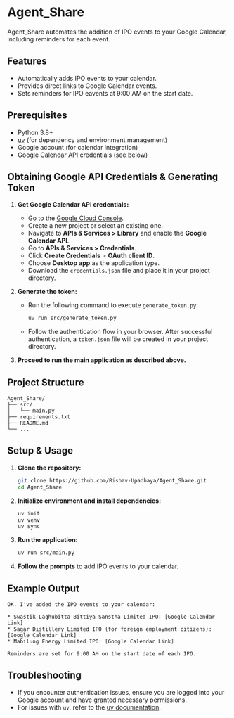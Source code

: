 # Agent_Share

Agent_Share automates the addition of IPO events to your Google Calendar, including reminders for each event.

## Features

- Automatically adds IPO events to your calendar.
- Provides direct links to Google Calendar events.
- Sets reminders for IPO eavents at 9:00 AM on the start date.

## Prerequisites

- Python 3.8+
- [uv](https://github.com/astral-sh/uv) (for dependency and environment management)
- Google account (for calendar integration)
- Google Calendar API credentials (see below)

## Obtaining Google API Credentials & Generating Token

1. **Get Google Calendar API credentials:**
   - Go to the [Google Cloud Console](https://console.cloud.google.com/).
   - Create a new project or select an existing one.
   - Navigate to **APIs & Services > Library** and enable the **Google Calendar API**.
   - Go to **APIs & Services > Credentials**.
   - Click **Create Credentials** > **OAuth client ID**.
   - Choose **Desktop app** as the application type.
   - Download the `credentials.json` file and place it in your project directory.

2. **Generate the token:**
   - Run the following command to execute `generate_token.py`:
     ```bash
     uv run src/generate_token.py
     ```
   - Follow the authentication flow in your browser. After successful authentication, a `token.json` file will be created in your project directory.

3. **Proceed to run the main application as described above.**

## Project Structure

```
Agent_Share/
├── src/
│   └── main.py
├── requirements.txt
├── README.md
└── ...
```

## Setup & Usage

1. **Clone the repository:**
   ```bash
   git clone https://github.com/Rishav-Upadhaya/Agent_Share.git
   cd Agent_Share
   ```

2. **Initialize environment and install dependencies:**
   ```bash
   uv init
   uv venv
   uv sync
   ```

3. **Run the application:**
   ```bash
   uv run src/main.py
   ```

4. **Follow the prompts** to add IPO events to your calendar.

## Example Output

```
OK. I've added the IPO events to your calendar:

* Swastik Laghubitta Bittiya Sanstha Limited IPO: [Google Calendar Link]
* Sagar Distillery Limited IPO (for foreign employment citizens): [Google Calendar Link]
* Mabilung Energy Limited IPO: [Google Calendar Link]

Reminders are set for 9:00 AM on the start date of each IPO.
```

## Troubleshooting

- If you encounter authentication issues, ensure you are logged into your Google account and have granted necessary permissions.
- For issues with `uv`, refer to the [uv documentation](https://github.com/astral-sh/uv).
